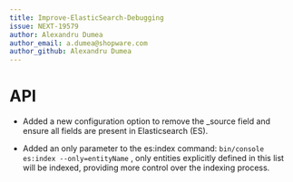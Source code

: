 ```yaml
---
title: Improve-ElasticSearch-Debugging
issue: NEXT-19579
author: Alexandru Dumea
author_email: a.dumea@shopware.com
author_github: Alexandru Dumea
---
```

# API
* Added a new configuration option to remove the _source field and ensure all fields are present in Elasticsearch (ES).

* Added an only parameter to the es:index command: `bin/console es:index --only=entityName` ,  only entities explicitly defined in this list will be indexed, providing more control over the indexing process.
